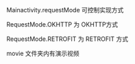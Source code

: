 Mainactivity.requestMode 可控制实现方式

RequestMode.OKHTTP 为 OKHTTP方式

RequestMode.RETROFIT 为 RETROFIT 方式

movie 文件夹内有演示视频